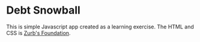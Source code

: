 Debt Snowball
==========

This is simple Javascript app created as a learning exercise. The HTML and CSS is [Zurb's Foundation](http://foundation.zurb.com/).